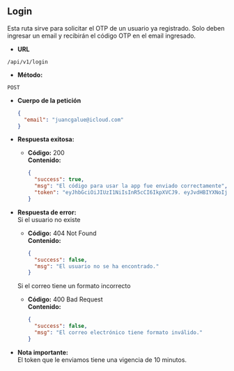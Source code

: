 ## **Login**

Esta ruta sirve para solicitar el OTP de un usuario ya registrado. Solo deben ingresar un email y recibirán el código OTP en el email ingresado.

- **URL**

`/api/v1/login`

- **Método:**

`POST`

- **Cuerpo de la petición**

  ```json
  {
    "email": "juancgalue@icloud.com"
  }
  ```

- **Respuesta exitosa:**

  - **Código:** 200 <br />
    **Contenido:**
    ```json
    {
      "success": true,
      "msg": "El código para usar la app fue enviado correctamente",
      "token": "eyJhbGciOiJIUzI1NiIsInR5cCI6IkpXVCJ9. eyJvdHBIYXNoIjoiJDJhJDEwJEg5SC9BOWtFMWlwS1NWVWR4UUlaQmUzSGl5Ym44S3dFeFNBN2NsVURBallwUDN1NFlLOVVlIiwiYmFyYmVySWQiOiI2NTI3NGY5YmU5MGZhM2FlNWQxZTE3NzAiLCJpYXQiOjE2OTcwNzcyMjgsImV4cCI6MTY5NzA3NzgyOH0.rioB6JZJ5hZbRpFx-0_0gv3DDfR74B8bAAEM5GVU-cI"
    }
    ```

- **Respuesta de error:** <br />
  Si el usuario no existe

  - **Código:** 404 Not Found <br />
    **Contenido:**
    ```json
    {
      "success": false,
      "msg": "El usuario no se ha encontrado."
    }
    ```

  Si el correo tiene un formato incorrecto

  - **Código:** 400 Bad Request <br />
    **Contenido:**
    ```json
    {
      "success": false,
      "msg": "El correo electrónico tiene formato inválido."
    }
    ```

- **Nota importante:** <br />
  El token que le enviamos tiene una vigencia de 10 minutos.
